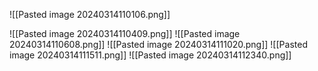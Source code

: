![[Pasted image 20240314110106.png]]

![[Pasted image 20240314110409.png]]
![[Pasted image 20240314110608.png]]
![[Pasted image 20240314111020.png]]
![[Pasted image 20240314111511.png]]
![[Pasted image 20240314112340.png]]